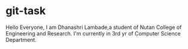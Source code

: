 # git-task

Hello Everyone,
    I am Dhanashri Lambade,a student of Nutan College of Engineering and Research.
	I'm currently in 3rd yr of Computer Science Department.